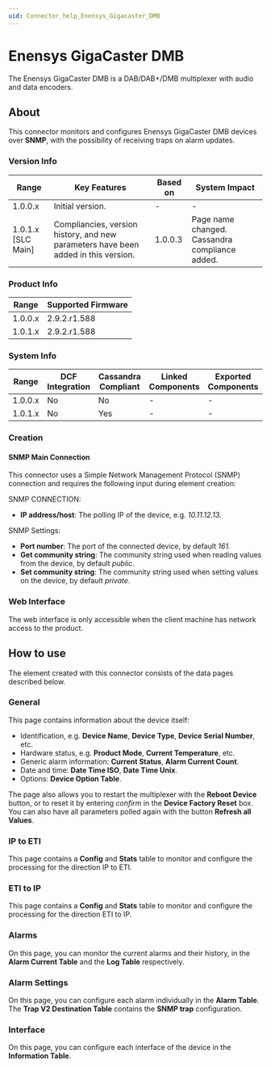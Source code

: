 ```yaml
---
uid: Connector_help_Enensys_Gigacaster_DMB
---
```


# Enensys GigaCaster DMB

The Enensys GigaCaster DMB is a DAB/DAB+/DMB multiplexer with audio and data encoders.

## About

This connector monitors and configures Enensys GigaCaster DMB devices over **SNMP**, with the possibility of receiving traps on alarm updates.

### Version Info

| Range | Key Features | Based on | System Impact |
|--|--|--|--|
| 1.0.0.x | Initial version. | - | - |
| 1.0.1.x [SLC Main] | Compliancies, version history, and new parameters have been added in this version. | 1.0.0.3 | Page name changed. Cassandra compliance added. |

### Product Info

| Range     | Supported Firmware     |
|-----------|------------------------|
| 1.0.0.x   | 2.9.2.r1.588           |
| 1.0.1.x   | 2.9.2.r1.588           |

### System Info

| Range     | DCF Integration     | Cassandra Compliant     | Linked Components     | Exported Components     |
|-----------|---------------------|-------------------------|-----------------------|-------------------------|
| 1.0.0.x   | No                  | No                      | -                     | -                       |
| 1.0.1.x   | No                  | Yes                     | -                     | -                       |

### Creation

#### SNMP Main Connection

This connector uses a Simple Network Management Protocol (SNMP) connection and requires the following input during element creation:

SNMP CONNECTION:

- **IP address/host**: The polling IP of the device, e.g. *10.11.12.13.*

SNMP Settings:

- **Port number**: The port of the connected device, by default *161.*
- **Get community string**: The community string used when reading values from the device, by default *public*.
- **Set community string**: The community string used when setting values on the device, by default *private*.

### Web Interface

The web interface is only accessible when the client machine has network access to the product.

## How to use

The element created with this connector consists of the data pages described below.

### General

This page contains information about the device itself:

- Identification, e.g. **Device Name**, **Device Type**, **Device Serial Number**, etc.
- Hardware status, e.g. **Product Mode**, **Current Temperature**, etc.
- Generic alarm information: **Current Status**, **Alarm Current Count**.
- Date and time: **Date Time ISO**, **Date Time Unix**.
- Options: **Device Option Table**.

The page also allows you to restart the multiplexer with the **Reboot Device** button, or to reset it by entering *confirm* in the **Device Factory Reset** box. You can also have all parameters polled again with the button **Refresh all Values**.

### IP to ETI

This page contains a **Config** and **Stats** table to monitor and configure the processing for the direction IP to ETI.

### ETI to IP

This page contains a **Config** and **Stats** table to monitor and configure the processing for the direction ETI to IP.

### Alarms

On this page, you can monitor the current alarms and their history, in the **Alarm Current Table** and the **Log Table** respectively.

### Alarm Settings

On this page, you can configure each alarm individually in the **Alarm Table**. The **Trap V2 Destination Table** contains the **SNMP trap** configuration.

### Interface

On this page, you can configure each interface of the device in the **Information Table**.
